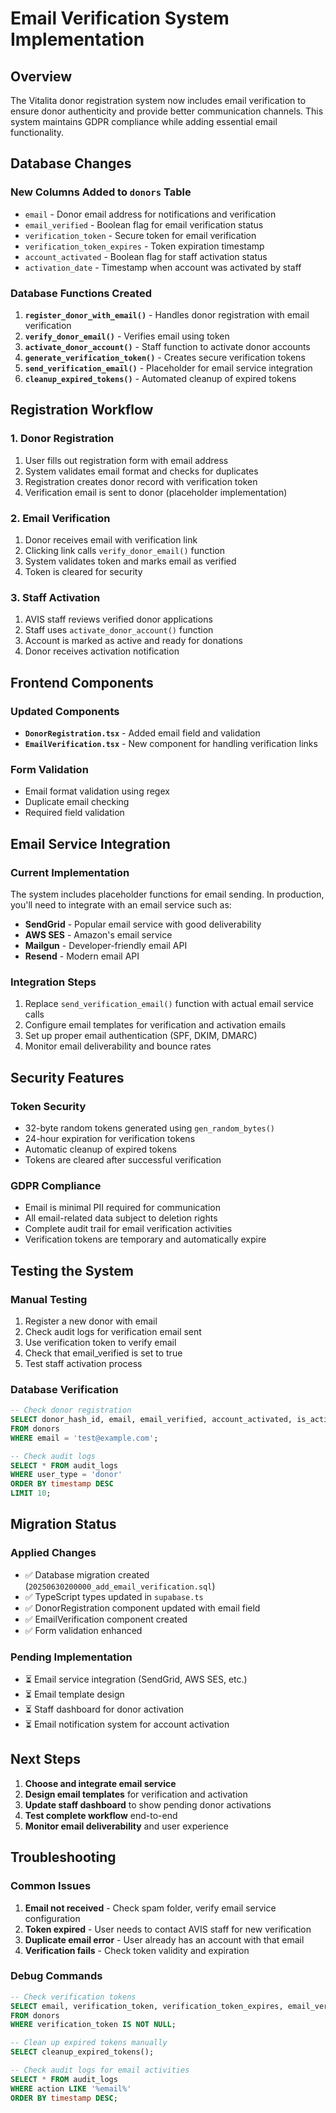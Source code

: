 # Email Verification System Implementation

## Overview
The Vitalita donor registration system now includes email verification to ensure donor authenticity and provide better communication channels. This system maintains GDPR compliance while adding essential email functionality.

## Database Changes

### New Columns Added to `donors` Table
- `email` - Donor email address for notifications and verification
- `email_verified` - Boolean flag for email verification status
- `verification_token` - Secure token for email verification
- `verification_token_expires` - Token expiration timestamp
- `account_activated` - Boolean flag for staff activation status
- `activation_date` - Timestamp when account was activated by staff

### Database Functions Created
1. **`register_donor_with_email()`** - Handles donor registration with email verification
2. **`verify_donor_email()`** - Verifies email using token
3. **`activate_donor_account()`** - Staff function to activate donor accounts
4. **`generate_verification_token()`** - Creates secure verification tokens
5. **`send_verification_email()`** - Placeholder for email service integration
6. **`cleanup_expired_tokens()`** - Automated cleanup of expired tokens

## Registration Workflow

### 1. Donor Registration
1. User fills out registration form with email address
2. System validates email format and checks for duplicates
3. Registration creates donor record with verification token
4. Verification email is sent to donor (placeholder implementation)

### 2. Email Verification
1. Donor receives email with verification link
2. Clicking link calls `verify_donor_email()` function
3. System validates token and marks email as verified
4. Token is cleared for security

### 3. Staff Activation
1. AVIS staff reviews verified donor applications
2. Staff uses `activate_donor_account()` function
3. Account is marked as active and ready for donations
4. Donor receives activation notification

## Frontend Components

### Updated Components
- **`DonorRegistration.tsx`** - Added email field and validation
- **`EmailVerification.tsx`** - New component for handling verification links

### Form Validation
- Email format validation using regex
- Duplicate email checking
- Required field validation

## Email Service Integration

### Current Implementation
The system includes placeholder functions for email sending. In production, you'll need to integrate with an email service such as:

- **SendGrid** - Popular email service with good deliverability
- **AWS SES** - Amazon's email service
- **Mailgun** - Developer-friendly email API
- **Resend** - Modern email API

### Integration Steps
1. Replace `send_verification_email()` function with actual email service calls
2. Configure email templates for verification and activation emails
3. Set up proper email authentication (SPF, DKIM, DMARC)
4. Monitor email deliverability and bounce rates

## Security Features

### Token Security
- 32-byte random tokens generated using `gen_random_bytes()`
- 24-hour expiration for verification tokens
- Automatic cleanup of expired tokens
- Tokens are cleared after successful verification

### GDPR Compliance
- Email is minimal PII required for communication
- All email-related data subject to deletion rights
- Complete audit trail for email verification activities
- Verification tokens are temporary and automatically expire

## Testing the System

### Manual Testing
1. Register a new donor with email
2. Check audit logs for verification email sent
3. Use verification token to verify email
4. Check that email_verified is set to true
5. Test staff activation process

### Database Verification
```sql
-- Check donor registration
SELECT donor_hash_id, email, email_verified, account_activated, is_active 
FROM donors 
WHERE email = 'test@example.com';

-- Check audit logs
SELECT * FROM audit_logs 
WHERE user_type = 'donor' 
ORDER BY timestamp DESC 
LIMIT 10;
```

## Migration Status

### Applied Changes
- ✅ Database migration created (`20250630200000_add_email_verification.sql`)
- ✅ TypeScript types updated in `supabase.ts`
- ✅ DonorRegistration component updated with email field
- ✅ EmailVerification component created
- ✅ Form validation enhanced

### Pending Implementation
- ⏳ Email service integration (SendGrid, AWS SES, etc.)
- ⏳ Email template design
- ⏳ Staff dashboard for donor activation
- ⏳ Email notification system for account activation

## Next Steps

1. **Choose and integrate email service**
2. **Design email templates** for verification and activation
3. **Update staff dashboard** to show pending donor activations
4. **Test complete workflow** end-to-end
5. **Monitor email deliverability** and user experience

## Troubleshooting

### Common Issues
1. **Email not received** - Check spam folder, verify email service configuration
2. **Token expired** - User needs to contact AVIS staff for new verification
3. **Duplicate email error** - User already has an account with that email
4. **Verification fails** - Check token validity and expiration

### Debug Commands
```sql
-- Check verification tokens
SELECT email, verification_token, verification_token_expires, email_verified 
FROM donors 
WHERE verification_token IS NOT NULL;

-- Clean up expired tokens manually
SELECT cleanup_expired_tokens();

-- Check audit logs for email activities
SELECT * FROM audit_logs 
WHERE action LIKE '%email%' 
ORDER BY timestamp DESC;
``` 